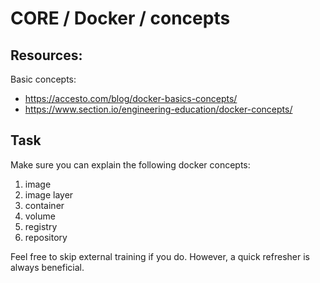 # CORE / Docker / concepts

## Resources:
Basic concepts: 
- https://accesto.com/blog/docker-basics-concepts/
- https://www.section.io/engineering-education/docker-concepts/

## Task
Make sure you can explain the following docker concepts:
1. image
2. image layer
2. container
3. volume
4. registry 
5. repository

Feel free to skip external training if you do.
However, a quick refresher is always beneficial.

